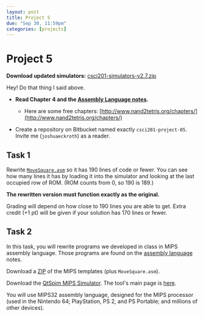 ```yaml
---
layout: post
title: Project 5
due: "Sep 30, 11:59pm"
categories: [projects]
---
```


# Project 5

**Download updated simulators:** [csci201-simulators-v2.7.zip](/csci201-simulators-v2.7.zip)

Hey! Do that thing I said above.

- **Read Chapter 4 and the [Assembly Language notes](/notes/assembly-language.html).**
  - Here are some free chapters: [http://www.nand2tetris.org/chapters/](http://www.nand2tetris.org/chapters/)

- Create a repository on Bitbucket named exactly `csci201-project-05`. Invite me (`joshuaeckroth`) as a reader.

## Task 1

Rewrite [`MoveSquare.asm`](/code/MoveSquare.asm) so it has 190 lines of code or fewer. You can see how many lines it has by loading it into the simulator and looking at the last occupied row of ROM. (ROM counts from 0, so 190 is 189.)

**The rewritten version must function exactly as the original.**

Grading will depend on how close to 190 lines you are able to get. Extra credit (+1 pt) will be given if your solution has 170 lines or fewer.

## Task 2

In this task, you will rewrite programs we developed in class in MIPS assembly language. Those programs are found on the [assembly language](/notes/assembly-language.html) notes.

Download a [ZIP](/code/project-05.zip) of the MIPS templates (plus `MoveSquare.asm`).

Download the [QtSpim MIPS Simulator](http://sourceforge.net/projects/spimsimulator/files/). The tool's main page is [here](http://spimsimulator.sourceforge.net/).

You will use MIPS32 assembly language, designed for the MIPS processor (used in the Nintendo 64; PlayStation, PS 2, and PS Portable; and millions of other devices).

